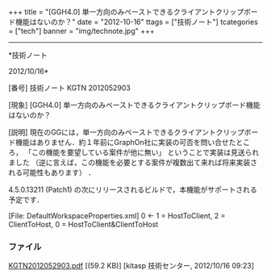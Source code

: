 ﻿+++
title = "[GGH4.0] 単一方向のみペーストできるクライアントクリップボード機能はないのか？"
date = "2012-10-16"
ttags = ["技術ノート"]
tcategories = ["tech"]
banner = "img/technote.jpg"
+++

-----------------------------------------------------------------------------------------------------------------------------

*技術ノート

2012/10/16*


[番号]
技術ノート KGTN 2012052903

[現象]
[GGH4.0]
単一方向のみペーストできるクライアントクリップボード機能はないのか？

[説明]
現在のGGには，単一方向のみペーストできるクライアントクリップボード機能はありません．約１年前にGraphOn社に実装の可否を問い合せたところ，
「この機能を要望している案件が他に無い」
ということで実装は見送られました
（逆に言えば，この機能を必要とする案件が複数出て来れば将来実装される可能性もあります）
．

4.5.0.13211 (Patch1)
の次にリリースされるビルドで，本機能がサポートされる予定です．

[File: DefaultWorkspaceProperties.xml]
<property id="ClipboardDirection" group="ClientAccess"
type="UINT32">
<value>0</value> ← 1 = HostToClient, 2 = ClientToHost, 0 =
HostToClient&ClientToHost
</property>


### ファイル

 
 


[KGTN2012052903.pdf](http://techreport.kitasp.net/attachments/download/892/KGTN2012052903.pdf)
 [(59.2 KB)] [kitasp 技術センター, 2012/10/16
09:23]


 


 

